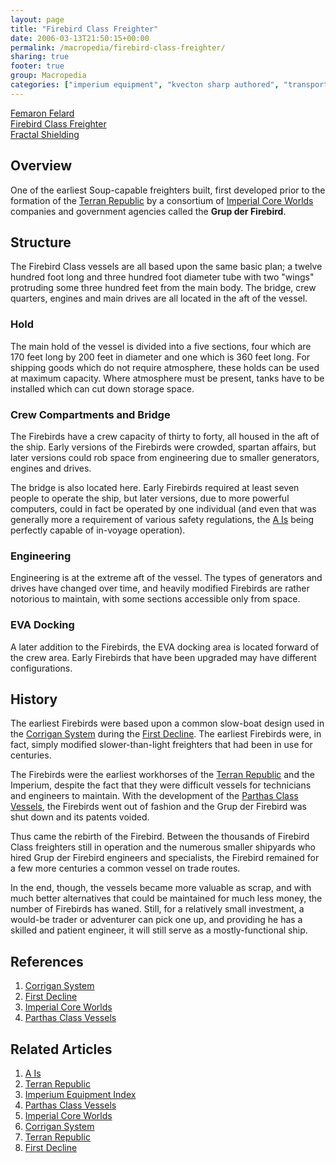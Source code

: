 ```yaml
---
layout: page
title: "Firebird Class Freighter"
date: 2006-03-13T21:50:15+00:00
permalink: /macropedia/firebird-class-freighter/
sharing: true
footer: true
group: Macropedia
categories: ["imperium equipment", "kvecton sharp authored", "transportation equipment"]
---
```


<div class='row'>
	<div class='col-md-4'><a href='/macropedia/femaron-felard'>Femaron Felard</a></div>
	<div class='col-md-4'><a href='/macropedia/firebird-class-freighter'>Firebird Class Freighter</a></div>
	<div class='col-md-4'><a href='/macropedia/fractal-shielding'>Fractal Shielding</a></div>
</div>


## Overview

One of the earliest Soup-capable freighters built, first developed prior to the formation of the [Terran Republic](/macropedia/terran-republic) by a consortium of [Imperial Core Worlds](/macropedia/imperial-core-worlds) companies and government agencies called the **Grup der Firebird**.

## Structure

The Firebird Class vessels are all based upon the same basic plan; a twelve hundred foot long and three hundred foot diameter tube with two "wings" protruding some three hundred feet from the main body.  The bridge, crew quarters, engines  and main drives are all located in the aft of the vessel.

### Hold

The main hold of the vessel is divided into a five sections, four which are 170 feet long by 200 feet in diameter and one   which is 360 feet long.  For shipping goods which do not require atmosphere, these holds can be used at maximum capacity.  Where atmosphere must be present, tanks have to be installed which can cut down storage space.

### Crew Compartments and Bridge

The Firebirds have a crew capacity of thirty to forty, all housed in the aft of the ship.  Early versions of the Firebirds were crowded, spartan affairs, but later versions could rob space from engineering due to smaller generators, engines and drives.

The bridge is also located here.  Early Firebirds required at least seven people to operate the ship, but later versions, due to more powerful computers, could in fact be operated by one individual (and even that was generally more a requirement of various safety regulations, the [A Is](/macropedia/a-is) being perfectly capable of in-voyage operation).

### Engineering

Engineering is at the extreme aft of the vessel.  The types of generators and drives have changed over time, and heavily modified Firebirds are rather notorious to maintain, with some sections accessible only from space.

### EVA Docking

A later addition to the Firebirds, the EVA docking area is located forward of the crew area.  Early Firebirds that have been upgraded may have different configurations.

## History

The earliest Firebirds were based upon a common slow-boat design used in the [Corrigan System](/star-systems/epsilon-eridani) during the [First Decline](/chronology/first-decline).  The earliest Firebirds were, in fact, simply modified slower-than-light freighters that had been in use for centuries.

The Firebirds were the earliest workhorses of the [Terran Republic](/macropedia/terran-republic) and the Imperium, despite the fact that they were difficult vessels for technicians and engineers to maintain.  With the development of the [Parthas Class Vessels](/macropedia/parthas-class-vessels), the Firebirds went out of fashion and the Grup der Firebird was shut down and its patents voided.

Thus came the rebirth of the Firebird.  Between the thousands of Firebird Class freighters still in operation and the numerous smaller shipyards who hired Grup der Firebird engineers and specialists, the Firebird remained for a few more centuries a common vessel on trade routes.

In the end, though, the vessels became more valuable as scrap, and with much better alternatives that could be maintained for much less money, the number of Firebirds has waned.  Still, for a relatively small investment, a would-be trader or adventurer can pick one up, and providing he has a skilled and patient engineer, it will still serve as a mostly-functional ship.

## References
1. [Corrigan System](/star-systems/epsilon-eridani)
1. [First Decline](/chronology/first-decline)
1. [Imperial Core Worlds](/macropedia/imperial-core-worlds)
1. [Parthas Class Vessels](/macropedia/parthas-class-vessels)

## Related Articles

1. [A Is](/macropedia/a-is)
2. [Terran Republic](/macropedia/terran-republic)
3. [Imperium Equipment Index](/macropedia/imperium-equipment-index)
4. [Parthas Class Vessels](/macropedia/parthas-class-vessels)
5. [Imperial Core Worlds](/macropedia/imperial-core-worlds)
6. [Corrigan System](/star-systems/epsilon-eridani)
7. [Terran Republic](/macropedia/terran-republic)
8. [First Decline](/chronology/first-decline)



  
